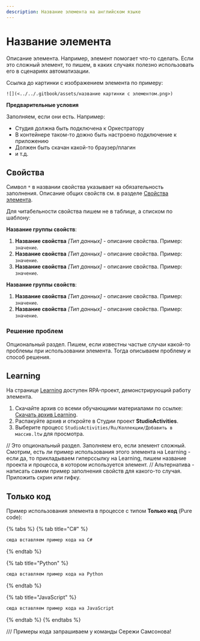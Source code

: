 ```yaml
---
description: Название элемента на английском языке
---
```



# Название элемента

Описание элемента. Например, элемент помогает что-то сделать. Если это сложный элемент, то пишем, в каких случаях полезно использовать его в сценариях автоматизации.

Ссылка до картинки с изображением элемента по примеру:   

`![](<../../.gitbook/assets/название картинки с элементом.png>)`

**Предварительные условия**

Заполняем, если они есть. Например:
* Студия должна быть подключена к Оркестратору
* В контейнере таком-то дожно быть настроено подключение к приложению
* Должен быть скачан какой-то браузер/плагин
* и т.д.


## Свойства
Символ `*` в названии свойства указывает на обязательность заполнения. Описание общих свойств см. в разделе [Свойства элемента](https://docs.primo-rpa.ru/primo-rpa/primo-studio/process/elements#svoistva-elementa).

Для читабельности свойства пишем не в таблице, а списком по шаблону:

**Название группы свойств**:

1. **Название свойства** *[Тип данных]* - описание свойства. Пример: `значение`.
1. **Название свойства** *[Тип данных]* - описание свойства. Пример: `значение`.
1. **Название свойства** *[Тип данных]* - описание свойства. Пример: `значение`.

**Название группы свойств**:

1. **Название свойства** *[Тип данных]* - описание свойства. Пример: `значение`.
1. **Название свойства** *[Тип данных]* - описание свойства.  Пример: `значение`.


### Решение проблем
Опциональный раздел. Пишем, если известны частые случаи какой-то проблемы при использовании элемента. Тогда описываем проблему и способ решения.


## Learning

На странице [Learning](https://github.com/PrimoRPA/Learning) доступен RPA-проект, демонстрирующий работу элемента.

1. Скачайте архив со всеми обучающими материалами по ссылке: [Скачать архив Learning](https://github.com/PrimoRPA/Learning/archive/refs/heads/master.zip).
2. Распакуйте архив и откройте в Студии проект **StudioActivities**.
3. Выберите процесс `StudioActivities/Ru/Коллекции/Добавить в массив.ltw` для просмотра.

// Это опциональный раздел. Заполняем его, если элемент сложный. Смотрим, есть ли пример использования этого элемента на Learning - если да, то прикладываем гиперссылку на Learning, пишем название проекта и процесса, в котором используется элемент. 
// Альтернатива - написать самим пример заполнения свойств для какого-то случая. Приложить скрин или гифку.


## Только код

Пример использования элемента в процессе с типом **Только код** (Pure code):

{% tabs %}
{% tab title="C#" %}
```csharp
сюда вставляем пример кода на C#
```
{% endtab %}

{% tab title="Python" %}
```python
сюда вставляем пример кода на Python
```
{% endtab %}

{% tab title="JavaScript" %}
```javascript
сюда вставляем пример кода на JavaScript
```
{% endtab %}
{% endtabs %}


/// Примеры кода запрашиваем у команды Сережи Самсонова!
